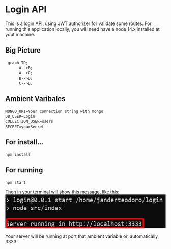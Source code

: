 # Login API

This is a login API, using JWT authorizer for validate some routes. For running this application locally, you will need have a node 14.x installed at yout machine.


## Big Picture
```mermaid
 graph TD;
      A-->B;
      A-->C;
      B-->D;
      C-->D;
```

## Ambient Varibales
```
MONGO_URI=Your connection string with mongo
DB_USER=Login
COLLECTION_USER=users
SECRET=yourSecret
```

## For install... 
```
npm install
```

## For running
```
npm start
```
Then in your terminal will show this message, like this:
![](./src/docs/Screenshot_1.png)

Your server will be running at port that ambient variable or, automatically, 3333.
